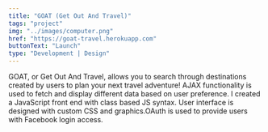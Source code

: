 ```yaml
---
title: "GOAT (Get Out And Travel)"
tags: "project"
img: "../images/computer.png"
href: "https://goat-travel.herokuapp.com"
buttonText: "Launch"
type: "Development | Design"
---
```


GOAT, or Get Out And Travel, allows you to search through destinations created by users to plan your next travel adventure! AJAX functionality is used to fetch and display different data based on user preference. I created a JavaScript front end with class based JS syntax.
User interface is designed with custom CSS and graphics.OAuth is used to provide users with Facebook login access.
